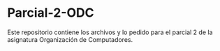 # Parcial-2-ODC
Este repositorio contiene los archivos y lo pedido para el parcial 2 de la asignatura Organización de Computadores.
